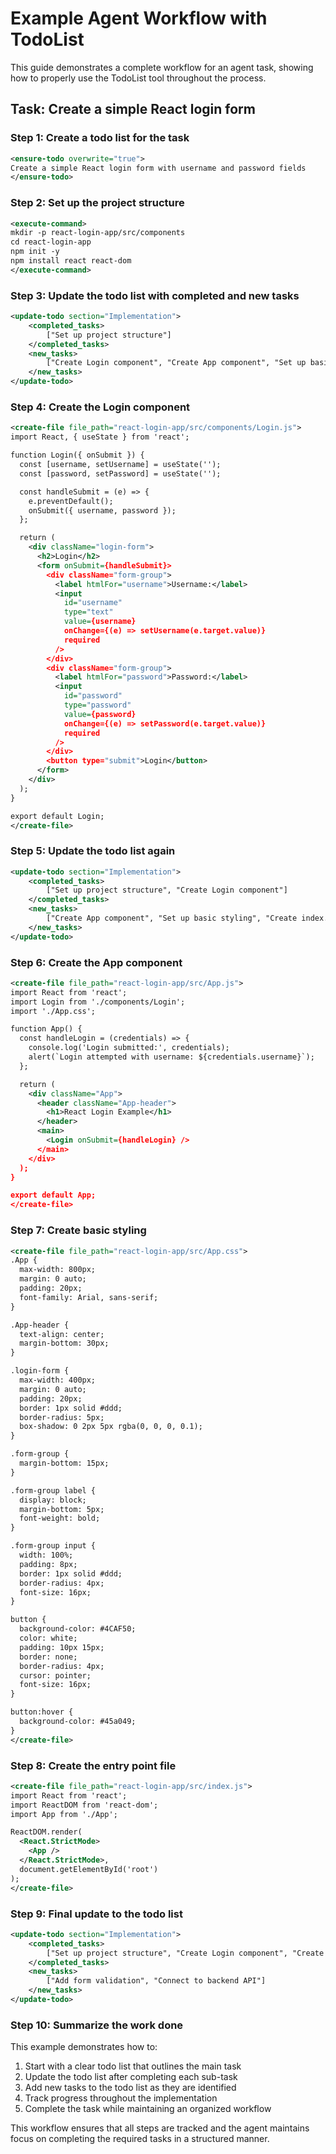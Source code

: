 # Example Agent Workflow with TodoList

This guide demonstrates a complete workflow for an agent task, showing how to properly use the TodoList tool throughout the process.

## Task: Create a simple React login form

### Step 1: Create a todo list for the task

```xml
<ensure-todo overwrite="true">
Create a simple React login form with username and password fields
</ensure-todo>
```

### Step 2: Set up the project structure

```xml
<execute-command>
mkdir -p react-login-app/src/components
cd react-login-app
npm init -y
npm install react react-dom
</execute-command>
```

### Step 3: Update the todo list with completed and new tasks

```xml
<update-todo section="Implementation">
    <completed_tasks>
        ["Set up project structure"]
    </completed_tasks>
    <new_tasks>
        ["Create Login component", "Create App component", "Set up basic styling"]
    </new_tasks>
</update-todo>
```

### Step 4: Create the Login component

```xml
<create-file file_path="react-login-app/src/components/Login.js">
import React, { useState } from 'react';

function Login({ onSubmit }) {
  const [username, setUsername] = useState('');
  const [password, setPassword] = useState('');

  const handleSubmit = (e) => {
    e.preventDefault();
    onSubmit({ username, password });
  };

  return (
    <div className="login-form">
      <h2>Login</h2>
      <form onSubmit={handleSubmit}>
        <div className="form-group">
          <label htmlFor="username">Username:</label>
          <input 
            id="username"
            type="text" 
            value={username} 
            onChange={(e) => setUsername(e.target.value)}
            required
          />
        </div>
        <div className="form-group">
          <label htmlFor="password">Password:</label>
          <input 
            id="password"
            type="password" 
            value={password} 
            onChange={(e) => setPassword(e.target.value)}
            required
          />
        </div>
        <button type="submit">Login</button>
      </form>
    </div>
  );
}

export default Login;
</create-file>
```

### Step 5: Update the todo list again

```xml
<update-todo section="Implementation">
    <completed_tasks>
        ["Set up project structure", "Create Login component"]
    </completed_tasks>
    <new_tasks>
        ["Create App component", "Set up basic styling", "Create index.js entry point"]
    </new_tasks>
</update-todo>
```

### Step 6: Create the App component

```xml
<create-file file_path="react-login-app/src/App.js">
import React from 'react';
import Login from './components/Login';
import './App.css';

function App() {
  const handleLogin = (credentials) => {
    console.log('Login submitted:', credentials);
    alert(`Login attempted with username: ${credentials.username}`);
  };

  return (
    <div className="App">
      <header className="App-header">
        <h1>React Login Example</h1>
      </header>
      <main>
        <Login onSubmit={handleLogin} />
      </main>
    </div>
  );
}

export default App;
</create-file>
```

### Step 7: Create basic styling

```xml
<create-file file_path="react-login-app/src/App.css">
.App {
  max-width: 800px;
  margin: 0 auto;
  padding: 20px;
  font-family: Arial, sans-serif;
}

.App-header {
  text-align: center;
  margin-bottom: 30px;
}

.login-form {
  max-width: 400px;
  margin: 0 auto;
  padding: 20px;
  border: 1px solid #ddd;
  border-radius: 5px;
  box-shadow: 0 2px 5px rgba(0, 0, 0, 0.1);
}

.form-group {
  margin-bottom: 15px;
}

.form-group label {
  display: block;
  margin-bottom: 5px;
  font-weight: bold;
}

.form-group input {
  width: 100%;
  padding: 8px;
  border: 1px solid #ddd;
  border-radius: 4px;
  font-size: 16px;
}

button {
  background-color: #4CAF50;
  color: white;
  padding: 10px 15px;
  border: none;
  border-radius: 4px;
  cursor: pointer;
  font-size: 16px;
}

button:hover {
  background-color: #45a049;
}
</create-file>
```

### Step 8: Create the entry point file

```xml
<create-file file_path="react-login-app/src/index.js">
import React from 'react';
import ReactDOM from 'react-dom';
import App from './App';

ReactDOM.render(
  <React.StrictMode>
    <App />
  </React.StrictMode>,
  document.getElementById('root')
);
</create-file>
```

### Step 9: Final update to the todo list

```xml
<update-todo section="Implementation">
    <completed_tasks>
        ["Set up project structure", "Create Login component", "Create App component", "Set up basic styling", "Create index.js entry point"]
    </completed_tasks>
    <new_tasks>
        ["Add form validation", "Connect to backend API"]
    </new_tasks>
</update-todo>
```

### Step 10: Summarize the work done

This example demonstrates how to:

1. Start with a clear todo list that outlines the main task
2. Update the todo list after completing each sub-task
3. Add new tasks to the todo list as they are identified
4. Track progress throughout the implementation
5. Complete the task while maintaining an organized workflow

This workflow ensures that all steps are tracked and the agent maintains focus on completing the required tasks in a structured manner. 